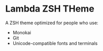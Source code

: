 # Lambda ZSH THeme

A ZSH theme optimized for people who use:

- Monokai
- Git
- Unicode-compatible fonts and terminals
